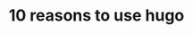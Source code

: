 ---
title: 10 reasons to use hugo
description: Why should you use Jekyll? Jekyll is a really really cool blog management system. Read more to find out why you should use it and why not.
coding: true
draft: true
---